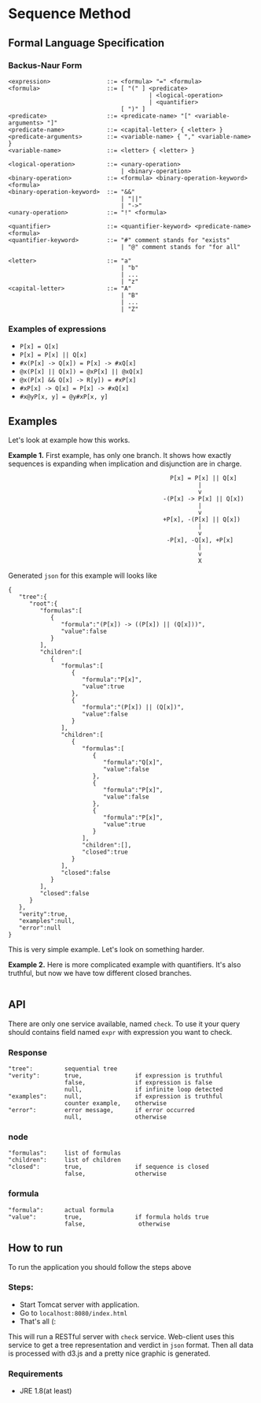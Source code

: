 # Sequence Method

## Formal Language Specification

### Backus-Naur Form
```
<expression>				::= <formula> "=" <formula>
<formula>					::= [ "(" ] <predicate>
										| <logical-operation>
										| <quantifier>
								[ ")" ]
<predicate> 				::= <predicate-name> "[" <variable-arguments> "]"
<predicate-name>			::= <capital-letter> { <letter> }
<predicate-arguments> 		::= <variable-name> { "," <variable-name> }
<variable-name> 			::= <letter> { <letter> }

<logical-operation>			::= <unary-operation>
								| <binary-operation>
<binary-operation>			::= <formula> <binary-operation-keyword> <formula>
<binary-operation-keyword>	::= "&&"
								| "||"
								| "->"
<unary-operation>			::= "!" <formula>

<quantifier>				::= <quantifier-keyword> <predicate-name> <formula>
<quantifier-keyword>		::= "#" comment stands for "exists"
								| "@" comment stands for "for all"

<letter>					::= "a" 
								| "b" 
								| ... 
								| "z"
<capital-letter>			::= "A" 
								| "B" 
								| ... 
								| "Z"
```

### Examples of expressions
 * `P[x] = Q[x]`
 * `P[x] = P[x] || Q[x]`
 * `#x(P[x] -> Q[x]) = P[x] -> #xQ[x]`
 * `@x(P[x] || Q[x]) = @xP[x] || @xQ[x]`
 * `@x(P[x] && Q[x] -> R[y]) = #xP[x]`
 * `#xP[x] -> Q[x] = P[x] -> #xQ[x]`
 * `#x@yP[x, y] = @y#xP[x, y]`

## Examples
Let's look at example how this works.

**Example 1.** First example, has only one branch. It shows how exactly sequences is expanding
when implication and disjunction are in charge.

```
                                              P[x] = P[x] || Q[x]
                                                      |
                                                      v
                                            -(P[x] -> P[x] || Q[x])
                                                      |
                                                      v
                                            +P[x], -(P[x] || Q[x])
                                                      |
                                                      v
                                             -P[x], -Q[x], +P[x]
                                                      |
                                                      v
                                                      X
```
Generated `json` for this example will looks like
```
{
   "tree":{
      "root":{
         "formulas":[
            {
               "formula":"(P[x]) -> ((P[x]) || (Q[x]))",
               "value":false
            }
         ],
         "children":[
            {
               "formulas":[
                  {
                     "formula":"P[x]",
                     "value":true
                  },
                  {
                     "formula":"(P[x]) || (Q[x])",
                     "value":false
                  }
               ],
               "children":[
                  {
                     "formulas":[
                        {
                           "formula":"Q[x]",
                           "value":false
                        },
                        {
                           "formula":"P[x]",
                           "value":false
                        },
                        {
                           "formula":"P[x]",
                           "value":true
                        }
                     ],
                     "children":[],
                     "closed":true
                  }
               ],
               "closed":false
            }
         ],
         "closed":false
      }
   },
   "verity":true,
   "examples":null,
   "error":null
}
```
This is very simple example. Let's look on something harder.

**Example 2.** Here is more complicated example with quantifiers. It's also truthful,
but now we have tow different closed branches.
```
```

## API
There are only one service available, named `check`. To use it your query
should contains field named `expr` with expression you want to check.

### Response
```
"tree":         sequential tree
"verity":       true,               if expression is truthful
                false,              if expression is false
                null,               if infinite loop detected
"examples":     null,               if expression is truthful
                counter example,    otherwise
"error":        error message,      if error occurred
                null,               otherwise
```

### node
```
"formulas":     list of formulas
"children":     list of children
"closed":       true,               if sequence is closed
                false,              otherwise
```

### formula
```
"formula":      actual formula
"value":        true,               if formula holds true
                false,               otherwise
```

## How to run
To run the application you should follow the steps above

### Steps:
 * Start Tomcat server with application.
 * Go to `localhost:8080/index.html`
 * That's all (:

This will run a RESTful server with `check` service. Web-client uses this
service to get a tree representation and verdict in `json` format. Then all
data is processed with d3.js and a pretty nice graphic is generated.

### Requirements
 * JRE 1.8(at least)